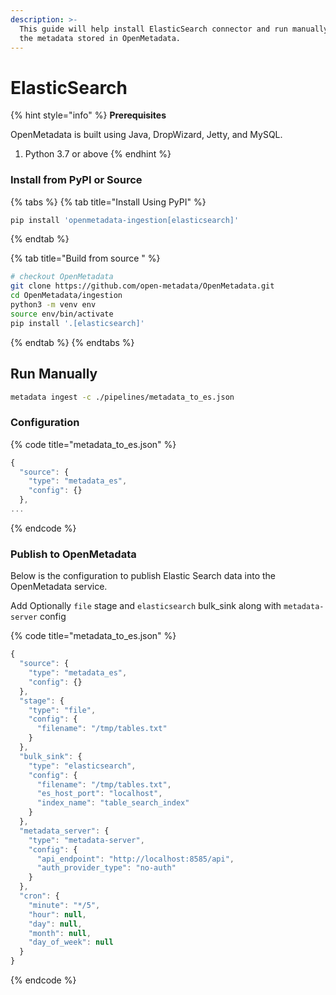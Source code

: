 ```yaml
---
description: >-
  This guide will help install ElasticSearch connector and run manually to index
  the metadata stored in OpenMetadata.
---
```


# ElasticSearch

{% hint style="info" %}
**Prerequisites**

OpenMetadata is built using Java, DropWizard, Jetty, and MySQL.

1. Python 3.7 or above
{% endhint %}

### Install from PyPI or Source

{% tabs %}
{% tab title="Install Using PyPI" %}
```bash
pip install 'openmetadata-ingestion[elasticsearch]'
```
{% endtab %}

{% tab title="Build from source " %}
```bash
# checkout OpenMetadata
git clone https://github.com/open-metadata/OpenMetadata.git
cd OpenMetadata/ingestion
python3 -m venv env
source env/bin/activate
pip install '.[elasticsearch]'
```
{% endtab %}
{% endtabs %}

## Run Manually

```bash
metadata ingest -c ./pipelines/metadata_to_es.json
```

### Configuration

{% code title="metadata\_to\_es.json" %}
```javascript
{
  "source": {
    "type": "metadata_es",
    "config": {}
  },
...
```
{% endcode %}

### Publish to OpenMetadata

Below is the configuration to publish Elastic Search data into the OpenMetadata service.

Add Optionally `file` stage and `elasticsearch` bulk\_sink along with `metadata-server` config

{% code title="metadata\_to\_es.json" %}
```javascript
{
  "source": {
    "type": "metadata_es",
    "config": {}
  },
  "stage": {
    "type": "file",
    "config": {
      "filename": "/tmp/tables.txt"
    }
  },
  "bulk_sink": {
    "type": "elasticsearch",
    "config": {
      "filename": "/tmp/tables.txt",
      "es_host_port": "localhost",
      "index_name": "table_search_index"
    }
  },
  "metadata_server": {
    "type": "metadata-server",
    "config": {
      "api_endpoint": "http://localhost:8585/api",
      "auth_provider_type": "no-auth"
    }
  },
  "cron": {
    "minute": "*/5",
    "hour": null,
    "day": null,
    "month": null,
    "day_of_week": null
  }
}

```
{% endcode %}

